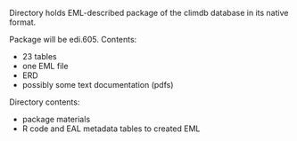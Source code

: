 Directory holds EML-described package of the climdb database in its native format. 

Package will be edi.605. Contents:
- 23 tables
- one EML file 
- ERD
- possibly some text documentation (pdfs)


Directory contents:
- package materials 
- R code and EAL metadata tables to created EML 
